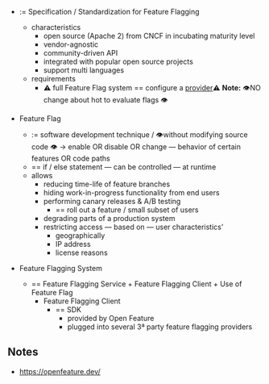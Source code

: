 - := Specification / Standardization for Feature Flagging
    - characteristics
        - open source (Apache 2) from CNCF in incubating maturity level
        - vendor-agnostic
        - community-driven API
        - integrated with popular open source projects
        - support multi languages
    - requirements
        - ⚠️ full Feature Flag system == configure a [provider](https://www.notion.so/Ecosystem-205885330e68444281fe1a9646d58451?pvs=21)⚠️
          **Note:** 👁️NO change about hot to evaluate flags 👁️

- Feature Flag
    - := software development technique / 👁️without modifying source code 👁️ → enable OR disable OR change — behavior of certain features OR code paths
    - == if / else statement — can be controlled — at runtime
    - allows
      - reducing time-life of feature branches
      - hiding work-in-progress functionality from end users
      - performing canary releases & A/B testing
        - == roll out a feature / small subset of users
      - degrading parts of a production system
      - restricting access — based on — user characteristics’
        - geographically
        - IP address
        - license reasons

- Feature Flagging System
  - == Feature Flagging Service + Feature Flagging Client + Use of Feature Flag
    - Feature Flagging Client
      - == SDK
        - provided by Open Feature
        - plugged into several 3ª party feature flagging providers

## Notes
* https://openfeature.dev/